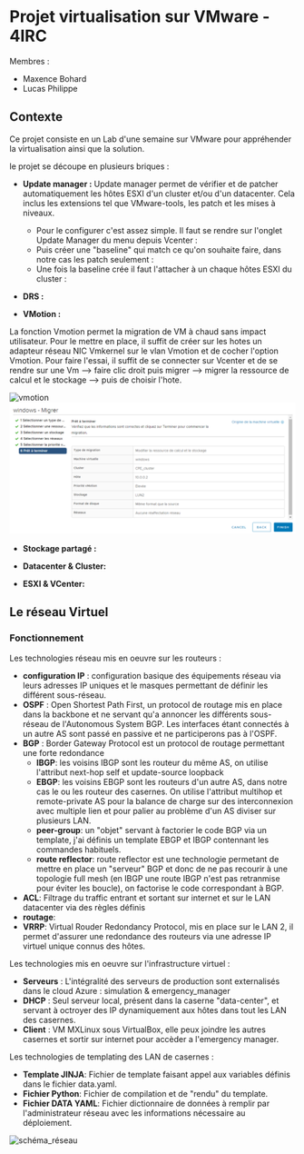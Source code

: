 # Projet virtualisation sur VMware - 4IRC

Membres : 
* Maxence Bohard
* Lucas Philippe

## Contexte

Ce projet consiste en un Lab d'une semaine sur VMware pour appréhender la virtualisation ainsi que la solution.

le projet se découpe en plusieurs briques : 

* **Update manager :**
Update manager permet de vérifier et de patcher automatiquement les hôtes ESXI d'un cluster et/ou d'un datacenter. Cela inclus les extensions tel que VMware-tools, les patch et les mises à niveaux.

	* Pour le configurer c'est assez simple. Il faut se rendre sur l'onglet Update Manager du menu depuis Vcenter :
	* Puis créer une "baseline" qui match ce qu'on souhaite faire, dans notre cas les patch seulement :
  * Une fois la baseline crée il faut l'attacher à un chaque hôtes ESXI du cluster :

* **DRS :**


* **VMotion :**

La fonction Vmotion permet la migration de VM à chaud sans impact utilisateur. Pour le mettre en place, il suffit de créer sur les hotes un adapteur réseau NIC Vmkernel sur le vlan Vmotion et de cocher l'option Vmotion. Pour faire l'essai, il suffit de se connecter sur Vcenter et de se rendre sur une Vm --> faire clic droit puis migrer --> migrer la ressource de calcul et le stockage --> puis de choisir l'hote.

![vmotion](https://user-images.githubusercontent.com/47632799/74013834-a2470080-498d-11ea-9168-eaceee4fc4a8.png)
![migration](https://github.com/Tenebry/Infra_VmWare_4IRC/blob/master/migration.PNG?raw=true)

* **Stockage partagé :**


* **Datacenter & Cluster:**

* **ESXI & VCenter:**












## Le  réseau Virtuel

### Fonctionnement

Les technologies réseau mis en oeuvre sur les routeurs :
  - **configuration IP** : configuration basique des équipements réseau via leurs adresses IP uniques et le masques permettant de définir les différent sous-réseau.
  - **OSPF** : Open Shortest Path First, un protocol de routage mis en place dans la backbone et ne servant qu'a annoncer les différents sous-réseau de l'Autonomous System BGP. Les interfaces étant connectés à un autre AS sont passé en passive et ne participerons pas à l'OSPF.
  - **BGP** : Border Gateway Protocol est un protocol de routage permettant une forte redondance 
    - **IBGP**: les voisins IBGP sont les routeur du même AS, on utilise l'attribut next-hop self et update-source loopback
    - **EBGP**: les voisins EBGP sont les routeurs d'un autre AS, dans notre cas le ou les routeur des casernes. On utilise l'attribut multihop et remote-private AS pour la balance de charge sur des interconnexion avec multiple lien et pour palier au problème d'un AS diviser sur plusieurs LAN.
    - **peer-group**: un "objet" servant à factorier le code BGP via un template, j'ai définis un template EBGP et IBGP contennant les commandes habituels.
    - **route reflector**: route reflector est une technologie permetant de mettre en place un "serveur" BGP et donc de ne pas recourir à une topologie full mesh (en IBGP une route IBGP n'est pas retranmise pour éviter les boucle), on factorise le code correspondant à BGP.
  - **ACL**: Filtrage du traffic entrant et sortant sur internet et sur le LAN datacenter via des règles définis
  - **routage**: 
  - **VRRP**: Virtual Rouder Redondancy Protocol, mis en place sur le LAN 2, il permet d'assurer une redondance des routeurs via une adresse IP virtuel unique connus des hôtes.
 
 Les technologies mis en oeuvre sur l'infrastructure virtuel : 
  - **Serveurs** : L'intégralité des serveurs de production sont externalisés dans le cloud Azure : simulation & emergency_manager
  - **DHCP** : Seul serveur local, présent dans la caserne "data-center", et servant à octroyer des IP dynamiquement aux hôtes dans tout les LAN des casernes.
  - **Client** : VM MXLinux sous VirtualBox, elle peux joindre les autres casernes et sortir sur internet pour accèder a l'emergency manager.

 Les technologies de templating des LAN de casernes :
  - **Template JINJA**: Fichier de template faisant appel aux variables définis dans le fichier data.yaml. 
  - **Fichier Python**: Fichier de compilation et de "rendu" du template.
  - **Fichier DATA YAML**: Fichier dictionnaire de données à remplir par l'administrateur réseau avec les informations nécessaire au déploiement.

![schéma_réseau](https://github.com/Tenebry/Network_On_Fire/blob/master/Capture.PNG)

